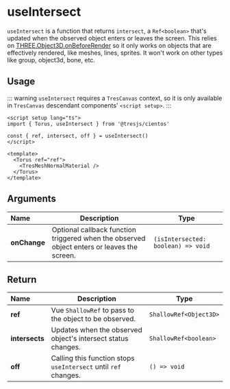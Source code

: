 # useIntersect

`useIntersect` is a function that returns `intersect`, a `Ref<boolean>` that's updated when the observed object enters or leaves the screen. This relies on [THREE.Object3D.onBeforeRender](https://threejs.org/docs/#api/en/core/Object3D.onBeforeRender) so it only works on objects that are effectively rendered, like meshes, lines, sprites. It won't work on other types like group, object3d, bone, etc.

## Usage

::: warning
`useIntersect` requires a `TresCanvas` context, so it is only available in `TresCanvas` descendant components' `<script setup>`.
:::

```vue
<script setup lang="ts">
import { Torus, useIntersect } from '@tresjs/cientos'

const { ref, intersect, off } = useIntersect()
</script>

<template>
  <Torus ref="ref">
    <TresMeshNormalMaterial />
  </Torus>
</template>
```

## Arguments

| Name         | Description |  Type       |
| :----------- | ----------- | ----------- |
| **onChange** | Optional callback function triggered when the observed object enters or leaves the screen. | `(isIntersected: boolean) => void` |

## Return

| Name         | Description |  Type       |
| :----------- | ----------- | ----------- |
| **ref** | Vue `ShallowRef` to pass to the object to be observed. | `ShallowRef<Object3D>` |
| **intersects** | Updates when the observed object's intersect status changes. | `ShallowRef<boolean>` |
| **off** | Calling this function stops `useIntersect` until `ref` changes. | `() => void` |
